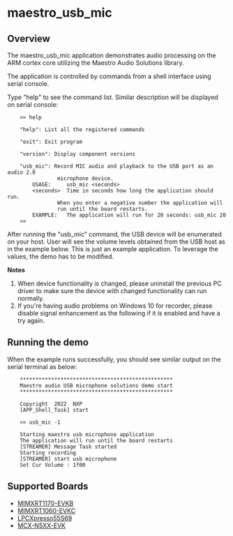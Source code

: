 # maestro_usb_mic

## Overview
The maestro_usb_mic application demonstrates audio processing on the ARM cortex core
utilizing the Maestro Audio Solutions library.

The application is controlled by commands from a shell interface using serial console.

Type "help" to see the command list. Similar description will be displayed on serial console:
```
    >> help

    "help": List all the registered commands

    "exit": Exit program

    "version": Display component versions

    "usb_mic": Record MIC audio and playback to the USB port as an audio 2.0
                microphone device.
        USAGE:     usb_mic <seconds>
        <seconds>  Time in seconds how long the application should run.
                When you enter a negative number the application will
                run until the board restarts.
        EXAMPLE:   The application will run for 20 seconds: usb_mic 20
    >>
```

After running the "usb_mic" command, the USB device will be enumerated on your host.
User will see the volume levels obtained from the USB host as in the example below.
This is just an example application. To leverage the values, the demo has to be modified.

**Notes**
1. When device functionality is changed, please uninstall the previous PC driver to make
   sure the device with changed functionality can run normally.
2. If you're having audio problems on Windows 10 for recorder, please disable signal
   enhancement as the following if it is enabled and have a try again.

## Running the demo
When the example runs successfully, you should see similar output on the serial terminal as below:
```
    *************************************************
    Maestro audio USB microphone solutions demo start
    *************************************************

    Copyright  2022  NXP
    [APP_Shell_Task] start

    >> usb_mic -1

    Starting maestro usb microphone application
    The application will run until the board restarts
    [STREAMER] Message Task started
    Starting recording
    [STREAMER] start usb microphone
    Set Cur Volume : 1f00
```

## Supported Boards
- [MIMXRT1170-EVKB](../../_boards/evkbmimxrt1170/audio_examples/maestro_usb_mic/example_board_readme.md)
- [MIMXRT1060-EVKC](../../_boards/evkcmimxrt1060/audio_examples/maestro_usb_mic/example_board_readme.md)
- [LPCXpresso55S69](../../_boards/lpcxpresso55s69/audio_examples/maestro_usb_mic/example_board_readme.md)
- [MCX-N5XX-EVK](../../_boards/mcxn5xxevk/audio_examples/maestro_usb_mic/example_board_readme.md)
